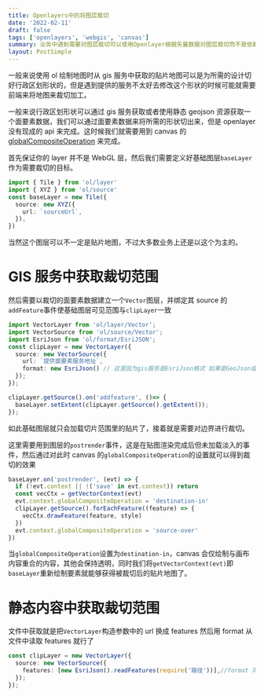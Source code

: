 ```yaml
---
title: Openlayers中的将图层裁切
date: '2022-02-11'
draft: false
tags: ['openlayers', 'webgis', 'canvas']
summary: 业务中遇到需要对图层裁切可以使用Openlayer根据矢量数据对图层裁切而不是依赖于gis所发布的服务
layout: PostSimple
---
```


一般来说使用 ol 绘制地图时从 gis 服务中获取的贴片地图可以是为所需的设计切好行政区划形状的，但是遇到提供的服务不太好去修改这个形状的时候可能就需要前端来将地图来裁切加工。

一般来说行政区划形状可以通过 gis 服务获取或者使用静态 geojson 资源获取一个面要素数据，我们可以通过面要素数据来将所需的形状切出来，但是 openlayer 没有现成的 api 来完成。这时候我们就需要用到 canvas 的 [globalCompositeOperation](https://developer.mozilla.org/zh-CN/docs/Web/API/CanvasRenderingContext2D/globalCompositeOperation) 来完成。

首先保证你的 layer 并不是 WebGL 层，然后我们需要定义好基础图层`baseLayer`作为需要裁切的目标。

```typescript
import { Tile } from 'ol/layer'
import { XYZ } from 'ol/source'
const baseLayer = new Tile({
  source: new XYZ({
    url: `sourceUrl`,
  }),
})
```

当然这个图层可以不一定是贴片地图，不过大多数业务上还是以这个为主的。

# GIS 服务中获取裁切范围

然后需要以裁切的面要素数据建立一个`Vector`图层，并绑定其 source 的`addFeature`事件使基础图层可见范围与`clipLayer`一致

```typescript
import VectorLayer from 'ol/layer/Vector';
import VectorSource from 'ol/source/Vector';
import EsriJson from 'ol/format/EsriJSON';
const clipLayer = new VectorLayer({
  source: new VectorSource({
    url: `提供面要素服务地址`,
    format: new EsriJson() // 这里因为gis服务是EsriJson格式 如果是GeoJson或其他则使用对应的format
  });
});

clipLayer.getSource().on('addfeature', ()=> {
  baseLayer.setExtent(clipLayer.getSource().getExtent());
});
```

如此基础图层就只会加载切片范围里的贴片了，接着就是需要对边界进行裁切。

这里需要用到图层的`postrender`事件，这是在贴图渲染完成后但未加载淡入的事件，然后通过对此时 canvas 的`globalCompositeOperation`的设置就可以得到裁切的效果

```typescript
baseLayer.on('postrender', (evt) => {
  if (!evt.context || !('save' in evt.context)) return
  const vecCtx = getVectorContext(evt)
  evt.context.globalCompositeOperation = 'destination-in'
  clipLayer.getSource().forEachFeature((feature) => {
    vecCtx.drawFeature(feature, style)
  })
  evt.context.globalCompositeOperation = 'source-over'
})
```

当`globalCompositeOperation`设置为`destination-in`，canvas 会仅绘制与画布内容重合的内容，其他会保持透明，同时我们将`getVectorContext(evt)`即`baseLayer`重新绘制要素就能够获得被裁切后的贴片地图了。

# 静态内容中获取裁切范围

文件中获取就是把`VectorLayer`构造参数中的 url 换成 features 然后用 format 从文件中读取 features 就行了

```typescript
const clipLayer = new VectorLayer({
  source: new VectorSource({
    features: [new EsriJson().readFeatures(require('路径'))],//format 同服务
  });
});
```
